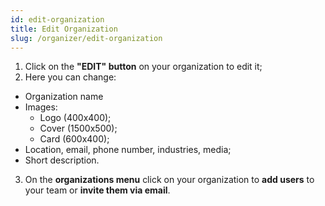 ```yaml
---
id: edit-organization
title: Edit Organization
slug: /organizer/edit-organization
---
```


<!-- TODO: add images -->

1. Click on the **"EDIT" button** on your organization to edit it;
2. Here you can change:
- Organization name
- Images:
  - Logo (400x400);
  - Cover (1500x500);
  - Card (600x400);
- Location, email, phone number, industries, media;
- Short description.
3. On the **organizations menu** click on your organization to **add users** to your team or **invite them via email**.
